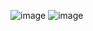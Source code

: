 ![image](https://user-images.githubusercontent.com/92623347/226479711-2c5608c3-c3dc-418d-aeec-44bd40d805ad.png)
![image](https://user-images.githubusercontent.com/92623347/226480290-6b6a0152-a259-49f5-8af9-f9b61a91b690.png)
